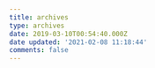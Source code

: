 ```yaml
---
title: archives
type: archives
date: 2019-03-10T00:54:40.000Z
date updated: '2021-02-08 11:18:44'
comments: false
---
```


